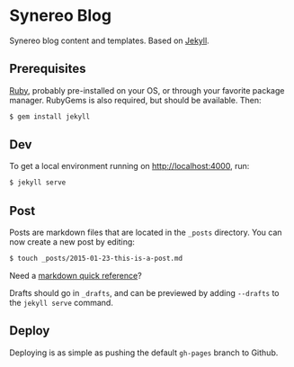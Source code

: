 # Synereo Blog

Synereo blog content and templates. Based on [Jekyll](http://jekyllrb.com/).

## Prerequisites

[Ruby](https://www.ruby-lang.org/en/), probably pre-installed on your OS, or through your favorite package manager. RubyGems is also required, but should be available. Then:

```bash
$ gem install jekyll
```

## Dev

To get a local environment running on [http://localhost:4000](http://localhost:4000), run:

```bash
$ jekyll serve
```

## Post

Posts are markdown files that are located in the `_posts` directory. You can now create a new post by editing:

```bash
$ touch _posts/2015-01-23-this-is-a-post.md
```

Need a [markdown quick reference](http://kramdown.gettalong.org/quickref.html)?

Drafts should go in `_drafts`, and can be previewed by adding `--drafts` to the `jekyll serve` command.

## Deploy

Deploying is as simple as pushing the default `gh-pages` branch to Github.


